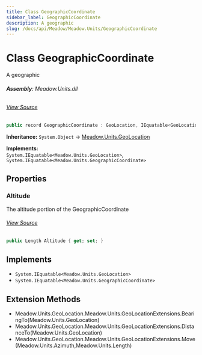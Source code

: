 ```yaml
---
title: Class GeographicCoordinate
sidebar_label: GeographicCoordinate
description: A geographic
slug: /docs/api/Meadow/Meadow.Units/GeographicCoordinate
---
```

# Class GeographicCoordinate
A geographic

###### **Assembly**: Meadow.Units.dll
###### [View Source](https://github.com/WildernessLabs/Meadow.Units.git/blob/develop/Source/Meadow.Units/GeographicCoordinate.cs#L6)
```csharp title="Declaration"
public record GeographicCoordinate : GeoLocation, IEquatable<GeoLocation>, IEquatable<GeographicCoordinate>
```
**Inheritance:** `System.Object` -> [Meadow.Units.GeoLocation](../Meadow.Units/GeoLocation)

**Implements:**  
`System.IEquatable<Meadow.Units.GeoLocation>`, `System.IEquatable<Meadow.Units.GeographicCoordinate>`

## Properties
### Altitude
The altitude portion of the GeographicCoordinate
###### [View Source](https://github.com/WildernessLabs/Meadow.Units.git/blob/develop/Source/Meadow.Units/GeographicCoordinate.cs#L11)
```csharp title="Declaration"
public Length Altitude { get; set; }
```

## Implements

* `System.IEquatable<Meadow.Units.GeoLocation>`
* `System.IEquatable<Meadow.Units.GeographicCoordinate>`
## Extension Methods
* Meadow.Units.GeoLocation.Meadow.Units.GeoLocationExtensions.BearingTo(Meadow.Units.GeoLocation)
* Meadow.Units.GeoLocation.Meadow.Units.GeoLocationExtensions.DistanceTo(Meadow.Units.GeoLocation)
* Meadow.Units.GeoLocation.Meadow.Units.GeoLocationExtensions.Move(Meadow.Units.Azimuth,Meadow.Units.Length)
